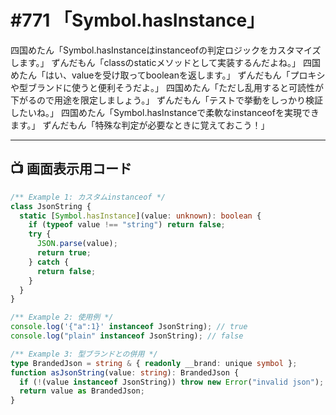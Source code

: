 # #771 「Symbol.hasInstance」

四国めたん「Symbol.hasInstanceはinstanceofの判定ロジックをカスタマイズします。」
ずんだもん「classのstaticメソッドとして実装するんだよね。」
四国めたん「はい、valueを受け取ってbooleanを返します。」
ずんだもん「プロキシや型ブランドに使うと便利そうだよ。」
四国めたん「ただし乱用すると可読性が下がるので用途を限定しましょう。」
ずんだもん「テストで挙動をしっかり検証したいね。」
四国めたん「Symbol.hasInstanceで柔軟なinstanceofを実現できます。」
ずんだもん「特殊な判定が必要なときに覚えておこう！」

---

## 📺 画面表示用コード

```typescript
/** Example 1: カスタムinstanceof */
class JsonString {
  static [Symbol.hasInstance](value: unknown): boolean {
    if (typeof value !== "string") return false;
    try {
      JSON.parse(value);
      return true;
    } catch {
      return false;
    }
  }
}

/** Example 2: 使用例 */
console.log('{"a":1}' instanceof JsonString); // true
console.log("plain" instanceof JsonString); // false

/** Example 3: 型ブランドとの併用 */
type BrandedJson = string & { readonly __brand: unique symbol };
function asJsonString(value: string): BrandedJson {
  if (!(value instanceof JsonString)) throw new Error("invalid json");
  return value as BrandedJson;
}
```
